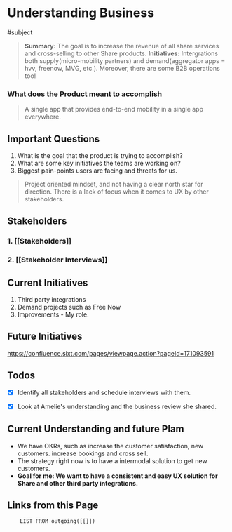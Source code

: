 # Understanding Business
#subject

> **Summary:** The goal is to increase the revenue of all share services and cross-selling to other Share products.
> **Initiatives:** Intergrations both supply(micro-mobility partners) and demand(aggregator apps = hvv, freenow, MVG, etc.). Moreover, there are some B2B operations too!

### What does the Product meant to accomplish
> A single app that provides end-to-end mobility in a single app everywhere.

## Important Questions
1. What is the goal that the product is trying to accomplish?
2. What are some key initiatives the teams are working on?
3. Biggest pain-points users are facing and threats for us.
> Project oriented mindset, and not having a clear north star for direction. There is a lack of focus when it comes to UX by other stakeholders.

## Stakeholders

### 1. [[Stakeholders]]
### 2. [[Stakeholder Interviews]]

## Current Initiatives
1. Third party integrations
2. Demand projects such as Free Now
3. Improvements - My role.
 
## Future Initiatives
https://confluence.sixt.com/pages/viewpage.action?pageId=171093591

## Todos
- [x] Identify all stakeholders and schedule interviews with them.
- [x] Look at Amelie's understanding and the business review she shared.


## Current Understanding and future Plam
- We have OKRs, such as increase the customer satisfaction, new customers. increase bookings and cross sell.
- The strategy right now is to have a intermodal solution to get new customers.
- ****Goal for me**: We want to have a consistent and easy UX solution for **Share** and other third party integrations.**

## Links from this Page
```dataview  
	LIST FROM outgoing([[]])
```